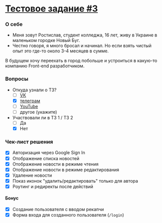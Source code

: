 [Тестовое задание #3](https://maxpfrontend.ru/zametki/testovoe-zadanie-3/)
===

### О себе

- Меня зовут Ростислав, студент колледжа, 16 лет, живу в Украине в маленьком городке Новый Буг.
- Честно говоря, я много бросал и начинал. Но если взять чистый опыт это где-то около 3-4 месяцев в сумме.

В будущем хочу переехать в город побольше и устроиться в какую-то компанию Front-end разработчиком.

### Вопросы

- Откуда узнали о ТЗ?
  - [ ] [VK](https://vk.com/maxpfrontend)
  - [x] [телеграм](https://t.me/maxpfrontend)
  - [ ] [YouTube](https://www.youtube.com/channel/UCqJyAVWwIqPWKEkfCSP1y4Q)
  - [ ] другое (укажите)
- Участвовали ли в ТЗ 1 / ТЗ 2
  - [ ] Да
  - [x] Нет

### Чек-лист решения

- [x] Авторизация через Google Sign In
- [x] Отображение списка новостей
- [x] Отображение новости в режиме чтения
- [x] Отображение новости в режиме редактирования
- [x] Удаление новости
- [x] Показ иконок "удалить/редактировать" только для автора
- [x] Роутинг и редиректы после действий

#### Бонус

- [x] Создание пользователя с вводом рекапчи
- [x] Форма входа для созданного пользователя (`/login`)